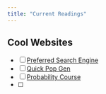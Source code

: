 ```yaml
---
title: "Current Readings"
---
```




## Cool Websites

- [ ] [Preferred Search Engine](https://www.startpage.com/)
- [ ] [Quick Pop Gen](https://plato.stanford.edu/entries/population-genetics/)
- [ ] [Probability Course](https://www.probabilitycourse.com/)
- [ ] 